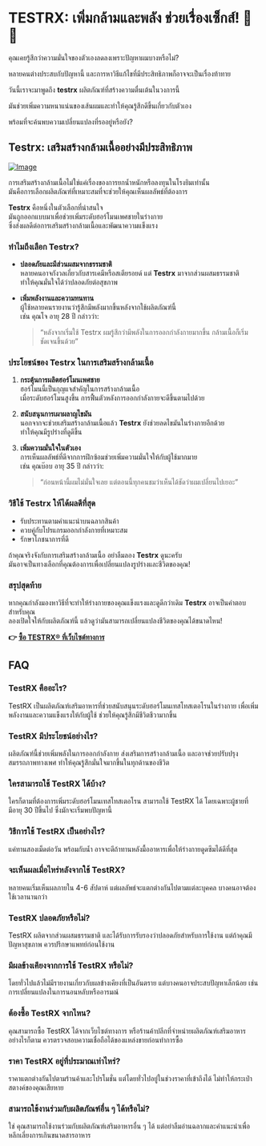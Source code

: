 # TESTRX: เพิ่มกล้ามและพลัง ช่วยเรื่องเซ็กส์! 💪🔥

คุณเคยรู้สึกว่าความมั่นใจของตัวเองลดลงเพราะปัญหาผมบางหรือไม่? 

หลายคนต่างประสบกับปัญหานี้ และการหาวิธีแก้ไขที่มีประสิทธิภาพก็อาจจะเป็นเรื่องท้าทาย 

วันนี้เราจะมาพูดถึง **testrx** ผลิตภัณฑ์ที่สร้างความตื่นเต้นในวงการนี้ 

มันช่วยเพิ่มความหนาแน่นของเส้นผมและทำให้คุณรู้สึกดีขึ้นเกี่ยวกับตัวเอง 

พร้อมที่จะค้นพบความเปลี่ยนแปลงที่รออยู่หรือยัง?

## Testrx: เสริมสร้างกล้ามเนื้ออย่างมีประสิทธิภาพ

[![Image](https://www2.sellhealth.com/129/testrx_a_7.jpg)](https://gchaffi.com/pydVCMSR)

การเสริมสร้างกล้ามเนื้อไม่ใช่แค่เรื่องของการยกน้ำหนักหรือลงทุนในโรงยิมเท่านั้น  
มันคือการเลือกผลิตภัณฑ์ที่เหมาะสมที่จะช่วยให้คุณเห็นผลลัพธ์ที่ต้องการ  

**Testrx** คือหนึ่งในตัวเลือกที่น่าสนใจ  
มันถูกออกแบบมาเพื่อช่วยเพิ่มระดับฮอร์โมนเพศชายในร่างกาย  
ซึ่งส่งผลดีต่อการเสริมสร้างกล้ามเนื้อและพัฒนาความแข็งแรง  

### ทำไมถึงเลือก Testrx?

- **ปลอดภัยและมีส่วนผสมจากธรรมชาติ**  
  หลายคนอาจกังวลเกี่ยวกับสารเคมีหรือสเตียรอยด์ แต่ **Testrx** มาจากส่วนผสมธรรมชาติ  
  ทำให้คุณมั่นใจได้ว่าปลอดภัยต่อสุขภาพ  

- **เพิ่มพลังงานและความทนทาน**  
  ผู้ใช้หลายคนรายงานว่ารู้สึกมีพลังมากขึ้นหลังจากใช้ผลิตภัณฑ์นี้  
  เช่น คุณโจ อายุ 28 ปี กล่าวว่า:

  > “หลังจากเริ่มใช้ Testrx ผมรู้สึกว่ามีพลังในการออกกำลังกายมากขึ้น กล้ามเนื้อก็เริ่มชัดเจนขึ้นด้วย”  

### ประโยชน์ของ Testrx ในการเสริมสร้างกล้ามเนื้อ

1. **กระตุ้นการผลิตฮอร์โมนเพศชาย**  
   ฮอร์โมนนี้เป็นกุญแจสำคัญในการสร้างกล้ามเนื้อ  
   เมื่อระดับฮอร์โมนสูงขึ้น การฟื้นตัวหลังการออกกำลังกายจะดีขึ้นตามไปด้วย  

2. **สนับสนุนการเผาผลาญไขมัน**  
   นอกจากจะช่วยเสริมสร้างกล้ามเนื้อแล้ว **Testrx** ยังช่วยลดไขมันในร่างกายอีกด้วย  
   ทำให้คุณมีรูปร่างที่ดูดีขึ้น  

3. **เพิ่มความมั่นใจในตัวเอง**  
   การเห็นผลลัพธ์ที่ดีจากการฝึกซ้อมช่วยเพิ่มความมั่นใจให้กับผู้ใช้มากมาย   
   เช่น คุณบ๊อบ อายุ 35 ปี กล่าวว่า:

   > “ก่อนหน้านี้ผมไม่มั่นใจเลย แต่ตอนนี้ทุกคนชมว่าเห็นได้ชัดว่าผมเปลี่ยนไปเยอะ”  

### วิธีใช้ Testrx ให้ได้ผลดีที่สุด

- รับประทานตามคำแนะนำบนฉลากสินค้า 
- ควบคู่กับโปรแกรมออกกำลังกายที่เหมาะสม 
- รักษาโภชนาการที่ดี 

ถ้าคุณจริงจังกับการเสริมสร้างกล้ามเนื้อ อย่าลืมลอง **Testrx** ดูนะครับ   
มันอาจเป็นทางเลือกที่คุณต้องการเพื่อเปลี่ยนแปลงรูปร่างและชีวิตของคุณ!   

### สรุปสุดท้าย

หากคุณกำลังมองหาวิธีที่จะทำให้ร่างกายของคุณแข็งแรงและดูดีกว่าเดิม **Testrx** อาจเป็นคำตอบสำหรับคุณ   
ลองเปิดใจให้กับผลิตภัณฑ์นี้ แล้วดูว่ามันสามารถเปลี่ยนแปลงชีวิตของคุณได้ขนาดไหน!



**👉 [ซื้อ TESTRX® ที่เว็บไซต์ทางการ](https://gchaffi.com/pydVCMSR)**

## FAQ

### TestRX คืออะไร?
TestRX เป็นผลิตภัณฑ์เสริมอาหารที่ช่วยสนับสนุนระดับฮอร์โมนเทสโทสเตอโรนในร่างกาย เพื่อเพิ่มพลังงานและความแข็งแรงให้กับผู้ใช้ ช่วยให้คุณรู้สึกมีชีวิตชีวามากขึ้น

### TestRX มีประโยชน์อย่างไร?
ผลิตภัณฑ์นี้ช่วยเพิ่มพลังในการออกกำลังกาย ส่งเสริมการสร้างกล้ามเนื้อ และอาจช่วยปรับปรุงสมรรถภาพทางเพศ ทำให้คุณรู้สึกมั่นใจมากขึ้นในทุกด้านของชีวิต

### ใครสามารถใช้ TestRX ได้บ้าง?
ใครก็ตามที่ต้องการเพิ่มระดับฮอร์โมนเทสโทสเตอโรน สามารถใช้ TestRX ได้ โดยเฉพาะผู้ชายที่มีอายุ 30 ปีขึ้นไป ซึ่งมักจะเริ่มพบปัญหานี้

### วิธีการใช้ TestRX เป็นอย่างไร?
แค่ทานสองเม็ดต่อวัน พร้อมกับน้ำ อาจจะดีถ้าทานหลังมื้ออาหารเพื่อให้ร่างกายดูดซึมได้ดีที่สุด 

### จะเห็นผลเมื่อไหร่หลังจากใช้ TestRX?
หลายคนเริ่มเห็นผลภายใน 4-6 สัปดาห์ แต่ผลลัพธ์จะแตกต่างกันไปตามแต่ละบุคคล บางคนอาจต้องใช้เวลานานกว่า

### TestRX ปลอดภัยหรือไม่?
TestRX ผลิตจากส่วนผสมธรรมชาติ และได้รับการรับรองว่าปลอดภัยสำหรับการใช้งาน แต่ถ้าคุณมีปัญหาสุขภาพ ควรปรึกษาแพทย์ก่อนใช้งาน

### มีผลข้างเคียงจากการใช้ TestRX หรือไม่?
โดยทั่วไปแล้วไม่มีรายงานเกี่ยวกับผลข้างเคียงที่เป็นอันตราย แต่บางคนอาจประสบปัญหาเล็กน้อย เช่น การเปลี่ยนแปลงในการนอนหลับหรืออารมณ์

### ต้องซื้อ TestRX จากไหน?
คุณสามารถซื้อ TestRX ได้จากเว็บไซต์ทางการ หรือร้านค้าปลีกที่จำหน่ายผลิตภัณฑ์เสริมอาหาร อย่างไรก็ตาม ควรตรวจสอบความเชื่อถือได้ของแหล่งขายก่อนทำการซื้อ 

### ราคา TestRX อยู่ที่ประมาณเท่าไหร่?
ราคาแตกต่างกันไปตามร้านค้าและโปรโมชั่น แต่โดยทั่วไปอยู่ในช่วงราคาที่เข้าถึงได้ ไม่ทำให้กระเป๋าสตางค์ของคุณเสียหาย 

### สามารถใช้งานร่วมกับผลิตภัณฑ์อื่น ๆ ได้หรือไม่?
ใช่ คุณสามารถใช้งานร่วมกับผลิตภัณฑ์เสริมอาหารอื่น ๆ ได้ แต่อย่าลืมอ่านฉลากและคำแนะนำเพื่อหลีกเลี่ยงการเกินขนาดสารอาหาร